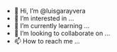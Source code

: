 - 👋 Hi, I’m @luisgarayvera
- 👀 I’m interested in ...
- 🌱 I’m currently learning ...
- 💞️ I’m looking to collaborate on ...
- 📫 How to reach me ...

<!---
luisgarayvera/luisgarayvera is a ✨ special ✨ repository because its `README.md` (this file) appears on your GitHub profile.
You can click the Preview link to take a look at your changes.
--->
